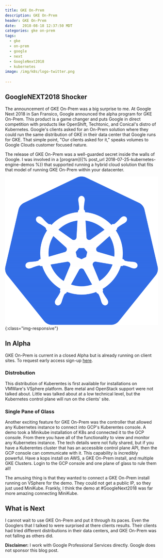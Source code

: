 ```yaml
---
title: GKE On-Prem
description: GKE On-Prem
header: GKE On-Prem
date:   2018-08-18 12:37:50 MDT
categories: gke on-prem
tags:
  - gke
  - on-prem
  - google
  - next
  - GoogleNext2018
  - kubernetes
image: /img/k8s/logo-twitter.png

---
```


## GoogleNEXT2018 Shocker

The announcement of GKE On-Prem was a big surprise to me. At Google Next 2018 in San Fransico, Google announced the alpha program for GKE On-Prem.  This product is a game changer and puts Google in direct competition with products like OpenShift, Techtonic, and Conical's distro of
Kubernetes.  Google's clients asked for an On-Prem solution where they could run
the same distribution of GKE in their data center that Google runs for GKE.
That simple point, "Our clients asked for it," speaks volumes to Google Clouds
customer focused nature.

The release of GKE On-Prem was a well-guarded secret inside the walls of Google.
I was involved in a [program]({% post_url 2018-07-25-kubernetes-engine-demos %}) that supported
running a hybrid cloud solution that fits that model of running GKE On-Prem within your datacenter.

![K8s Logo](/img/k8s/logo-twitter.png){:class="img-responsive"}

## In Alpha

GKE On-Prem is current in a closed Alpha but is already running on client sites.
To request early access sign-up [here](https://cloud.google.com/gke-on-prem/).

### Distrobution

This distribution of Kuberentes is first available for installations on
VMWare's VSphere platform.  Bare metal and OpenStack support were not talked about.
Little was talked about at a low technical level, but the Kubernetes control plane will run on the clients' site.

### Single Pane of Glass

Another exciting feature for GKE On-Prem was the controller that allowed any Kubernetes instance to connect into GCP's Kuberentes console.  A demo took a Minikube installation of K8s and connected it to the GCP console.  From there you have all of the functionality to view and monitor any Kubernetes instance.
The tech details were not fully shared, but if you have a Kuberentes cluster that has an accessible control plane API, then the GCP console can communicate with it.
This capability is incredibly powerful.  Have a kops install on AWS, a GKE On-Prem install, and multiple GKE Clusters.  Login to the GCP console and one plane of glass to rule them all!

The amusing thing is that they wanted to connect a GKE On-Prem install running on VSphere for the demo.  They could not get a public IP, so they just used MiniKube.  Frankly, I think the demo at #GoogleNext2018 was far more amazing connecting MiniKube.

## What is Next

I cannot wait to use GKE On-Prem and put it through its paces.  Even the Googlers that I talked to were surprised at there clients results.  Their clients had tried different distributions in their data centers, and GKE On-Prem was not falling as others did.

__Disclaimer:__ I work with Google Professional Services directly.  Google does not sponsor this blog post.
